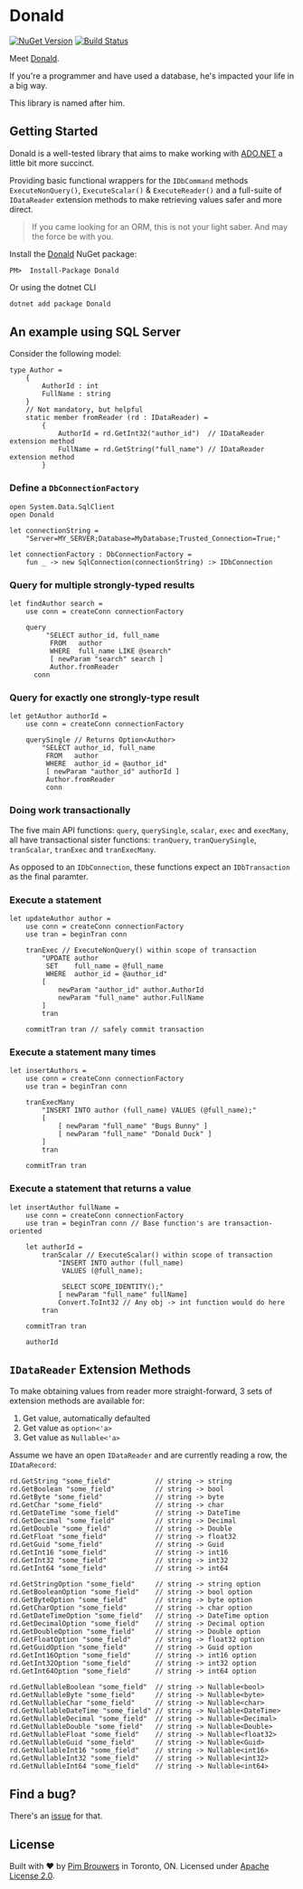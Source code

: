 # Donald

[![NuGet Version](https://img.shields.io/nuget/v/Donald.svg)](https://www.nuget.org/packages/Donald)
[![Build Status](https://travis-ci.org/pimbrouwers/Donald.svg?branch=master)](https://travis-ci.org/pimbrouwers/Donald)

Meet [Donald](https://en.wikipedia.org/wiki/Donald_D._Chamberlin). 

If you're a programmer and have used a database, he's impacted your life in a big way. 

This library is named after him.

## Getting Started

Donald is a well-tested library that aims to make working with [ADO.NET](https://docs.microsoft.com/en-us/dotnet/framework/data/adonet/ado-net-overview) a little bit more succinct. 

Providing basic functional wrappers for the `IDbCommand` methods `ExecuteNonQuery()`, `ExecuteScalar()` & `ExecuteReader()` and a full-suite of `IDataReader` extension methods to make retrieving values safer and more direct.

> If you came looking for an ORM, this is not your light saber. And may the force be with you.

Install the [Donald](https://www.nuget.org/packages/Donald/) NuGet package:

```
PM>  Install-Package Donald
```

Or using the dotnet CLI
```cmd
dotnet add package Donald
```

## An example using SQL Server

Consider the following model:

```f#
type Author = 
    {
        AuthorId : int
        FullName : string
    }
    // Not mandatory, but helpful
    static member fromReader (rd : IDataReader) = 
        {
            AuthorId = rd.GetInt32("author_id")  // IDataReader extension method
            FullName = rd.GetString("full_name") // IDataReader extension method
        }
```

### Define a `DbConnectionFactory`
```f#
open System.Data.SqlClient
open Donald

let connectionString = 
    "Server=MY_SERVER;Database=MyDatabase;Trusted_Connection=True;"

let connectionFactory : DbConnectionFactory = 
    fun _ -> new SqlConnection(connectionString) :> IDbConnection
```

### Query for multiple strongly-typed results

```f#
let findAuthor search =
    use conn = createConn connectionFactory

    query
         "SELECT author_id, full_name
          FROM   author
          WHERE  full_name LIKE @search"
          [ newParam "search" search ]
          Author.fromReader
	  conn
```

### Query for exactly one strongly-type result

```f#
let getAuthor authorId =
    use conn = createConn connectionFactory

    querySingle // Returns Option<Author>
        "SELECT author_id, full_name
         FROM   author
         WHERE  author_id = @author_id"
         [ newParam "author_id" authorId ]
         Author.fromReader 
         conn
```

### Doing work transactionally

The five main API functions: `query`, `querySingle`, `scalar`, `exec` and `execMany`, all have transactional sister functions: `tranQuery`, `tranQuerySingle`, `tranScalar`, `tranExec` and `tranExecMany`. 

As opposed to an `IDbConnection`, these functions expect an `IDbTransaction` as the final paramter.

### Execute a statement

```f#
let updateAuthor author =
    use conn = createConn connectionFactory
    use tran = beginTran conn 

    tranExec // ExecuteNonQuery() within scope of transaction
        "UPDATE author 
         SET    full_name = @full_name 
         WHERE  author_id = @author_id"
        [ 
            newParam "author_id" author.AuthorId
            newParam "full_name" author.FullName
        ]
        tran

    commitTran tran // safely commit transaction
```

### Execute a statement many times

```f#
let insertAuthors =
    use conn = createConn connectionFactory
    use tran = beginTran conn 

    tranExecMany
        "INSERT INTO author (full_name) VALUES (@full_name);"                
        [
            [ newParam "full_name" "Bugs Bunny" ]
            [ newParam "full_name" "Donald Duck" ]
        ]                        
        tran    
  
    commitTran tran
```


### Execute a statement that returns a value

```f#
let insertAuthor fullName =
    use conn = createConn connectionFactory
    use tran = beginTran conn // Base function's are transaction-oriented
    
    let authorId = 
        tranScalar // ExecuteScalar() within scope of transaction
            "INSERT INTO author (full_name) 
             VALUES (@full_name);

             SELECT SCOPE_IDENTITY();"
            [ newParam "full_name" fullName]
            Convert.ToInt32 // Any obj -> int function would do here
	    tran

    commitTran tran

    authorId 
```

## `IDataReader` Extension Methods

To make obtaining values from reader more straight-forward, 3 sets of extension methods are available for:
1. Get value, automatically defaulted
2. Get value as `option<'a>`
3. Get value as `Nullable<'a>`

Assume we have an open `IDataReader` and are currently reading a row, the `IDataRecord`:

```f#
rd.GetString "some_field"           // string -> string
rd.GetBoolean "some_field"          // string -> bool
rd.GetByte "some_field"             // string -> byte
rd.GetChar "some_field"             // string -> char
rd.GetDateTime "some_field"         // string -> DateTime
rd.GetDecimal "some_field"          // string -> Decimal
rd.GetDouble "some_field"           // string -> Double
rd.GetFloat "some_field"            // string -> float32
rd.GetGuid "some_field"             // string -> Guid
rd.GetInt16 "some_field"            // string -> int16
rd.GetInt32 "some_field"            // string -> int32
rd.GetInt64 "some_field"            // string -> int64

rd.GetStringOption "some_field"     // string -> string option
rd.GetBooleanOption "some_field"    // string -> bool option
rd.GetByteOption "some_field"       // string -> byte option
rd.GetCharOption "some_field"       // string -> char option
rd.GetDateTimeOption "some_field"   // string -> DateTime option
rd.GetDecimalOption "some_field"    // string -> Decimal option
rd.GetDoubleOption "some_field"     // string -> Double option
rd.GetFloatOption "some_field"      // string -> float32 option
rd.GetGuidOption "some_field"       // string -> Guid option
rd.GetInt16Option "some_field"      // string -> int16 option
rd.GetInt32Option "some_field"      // string -> int32 option
rd.GetInt64Option "some_field"      // string -> int64 option

rd.GetNullableBoolean "some_field"  // string -> Nullable<bool>
rd.GetNullableByte "some_field"     // string -> Nullable<byte>
rd.GetNullableChar "some_field"     // string -> Nullable<char>
rd.GetNullableDateTime "some_field" // string -> Nullable<DateTime>
rd.GetNullableDecimal "some_field"  // string -> Nullable<Decimal>
rd.GetNullableDouble "some_field"   // string -> Nullable<Double>
rd.GetNullableFloat "some_field"    // string -> Nullable<float32>
rd.GetNullableGuid "some_field"     // string -> Nullable<Guid>
rd.GetNullableInt16 "some_field"    // string -> Nullable<int16>
rd.GetNullableInt32 "some_field"    // string -> Nullable<int32>
rd.GetNullableInt64 "some_field"    // string -> Nullable<int64>
```

## Find a bug?

There's an [issue](https://github.com/pimbrouwers/Donald/issues) for that.

## License

Built with ♥ by [Pim Brouwers](https://github.com/pimbrouwers) in Toronto, ON. Licensed under [Apache License 2.0](https://github.com/pimbrouwers/Donald/blob/master/LICENSE).

